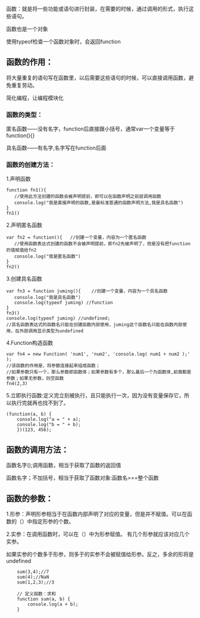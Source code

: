 函数：就是将一些功能或语句进行封装，在需要的时候，通过调用的形式，执行这些语句。

函数也是一个对象

使用typeof检查一个函数对象时，会返回function

## 函数的作用：
将大量重复的语句写在函数里，以后需要这些语句的时候，可以直接调用函数，避免重复劳动。

简化编程，让编程模块化


### 函数的类型：
匿名函数——没有名字，function后直接跟小括号，通常var一个变量等于function(){}

具名函数——有名字,名字写在function后面

### 函数的创建方法：

 1.声明函数
 
 ```
function fn1(){ 
    //使用此方法创建的函数会被声明提前，即可以在函数声明之前就调用函数
    console.log("我是直接声明的函数,是最标准普通的函数声明方法,我是具名函数")
}
fn1()

```

 2.声明匿名函数
 
 ```
var fn2 = function(){   //创建一个变量，内容为一个匿名函数
    //使用函数表达式创建的函数不会被声明提前，即fn2先被声明了，但是没有把function的值赋值给fn2
    console.log("我是匿名函数")
}
fn2()
```
 3.创建具名函数
 ```
var fn3 = function juming(){    //创建一个变量，内容为一个具名函数
    console.log("我是具名函数")
    console.log(typeof juming) //function
}
fn3()
console.log(typeof juming) //undefined;     
//具名函数表达式的函数名只能在创建函数内部使用，juming这个函数名只能在函数内部使用，在外部调用显示类型为undefined
```

 4.Function构造函数

 ```
var fn4 = new Function( 'num1', 'num2', 'console.log( num1 + num2 );' );
//该函数的作用是，将参数连接起来组成函数；
//如果参数只有一个，那么参数即函数体；如果参数有多个，那么最后一个为函数体,前面都是参数；如果无参数，则空函数
fn4(2,3)
```

5.立即执行函数:定义完立刻被执行，且只能执行一次，因为没有变量保存它，所以执行完就再也找不到了。
```
(function(a, b) {
    console.log("a = " + a);
    console.log("b = " + b);
    })(123, 456);
```

## 函数的调用方法：

函数名字();调用函数，相当于获取了函数的返回值

函数名字；不加括号，相当于获取了函数对象:函数名===整个函数



## 函数的参数：
1.形参：声明形参相当于在函数内部声明了对应的变量，但是并不赋值。可以在函数的（）中指定形参的个数。

2.实参：在调用函数时，可以在（）中为形参赋值。
有几个形参就应该对应几个实参。

如果实参的个数多于形参，则多于的实参不会被赋值给形参。反之，多余的形将是undefined

```
    sum(3,4);//7
    sum(4);//NaN
	sum(1,2,3);//3

	// 定义函数：求和
	function sum(a, b) {
		console.log(a + b);
	}
```